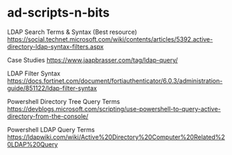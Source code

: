 # ad-scripts-n-bits

LDAP Search Terms & Syntax (Best resource)
https://social.technet.microsoft.com/wiki/contents/articles/5392.active-directory-ldap-syntax-filters.aspx

Case Studies
https://www.jaapbrasser.com/tag/ldap-query/

LDAP Filter Syntax
https://docs.fortinet.com/document/fortiauthenticator/6.0.3/administration-guide/851122/ldap-filter-syntax

Powershell Directory Tree Query Terms
https://devblogs.microsoft.com/scripting/use-powershell-to-query-active-directory-from-the-console/

Powershell LDAP Query Terms
https://ldapwiki.com/wiki/Active%20Directory%20Computer%20Related%20LDAP%20Query
